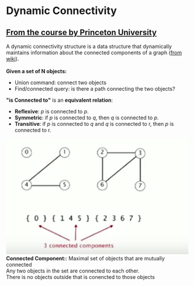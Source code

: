 # Dynamic Connectivity

## [From the course by Princeton University](https://www.youtube.com/channel/UCirCLaGiw_zT6vJNI_At6ag)

A dynamic connectivity structure is a data structure that dynamically maintains information about the connected components of a graph ([from wiki](https://en.wikipedia.org/wiki/Dynamic_connectivity)). 
</br>
</br>
**Given a set of N objects:**
* Union command: connect two objects
* Find/connected query: is there a path connecting the two objects?

**"is Connected to"** is an **equivalent relation**:
</br>
* **Reflexive**:  *p* is connected to *p*.
* **Symmetric**:  if *p* is connected to *q*, then *q* is connected to *p*.
* **Transitive**: if *p* is connected to *q* and *q* is connected to r, then *p* is connected to r.

![](https://github.com/ExploreNcrack/Algorithm/blob/master/SET%20THEORY/Dynamic%20Connectivity/p1.png)
</br>
**Connected Component:**: Maximal set of objects that are mutually connected
</br>Any two objects in the set are connected to each other.
</br>There is no objects outside that is conencted to those objects

